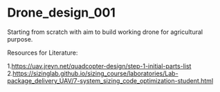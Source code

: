 # Drone_design_001
Starting from scratch with aim to build working drone for agricultural purpose.

Resources for Literature:

1.https://uav.jreyn.net/quadcopter-design/step-1-initial-parts-list	
2.https://sizinglab.github.io/sizing_course/laboratories/Lab-package_delivery_UAV/7-system_sizing_code_optimization-student.html
